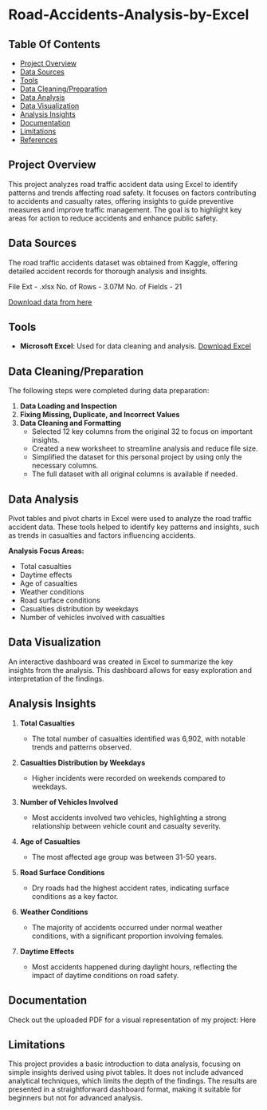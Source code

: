 # Road-Accidents-Analysis-by-Excel

## Table Of Contents

- [Project Overview](#project-overview)
- [Data Sources](#data-sources)
- [Tools](#tools)
- [Data Cleaning/Preparation](#data-cleaningpreparation)
- [Data Analysis](#data-analysis)
- [Data Visualization](#data-visualization)
- [Analysis Insights](#analysis-insights)
- [Documentation](#documentation)
- [Limitations](#limitations)
- [References](#references)

## Project Overview

This project analyzes road traffic accident data using Excel to identify patterns and trends affecting road safety. It focuses on factors contributing to accidents and casualty rates, offering insights to guide preventive measures and improve traffic management. The goal is to highlight key areas for action to reduce accidents and enhance public safety.

## Data Sources

The road traffic accidents dataset was obtained from Kaggle, offering detailed accident records for thorough analysis and insights. 

File Ext - .xlsx
No. of Rows - 3.07M
No. of Fields - 21

[Download data from here](https://www.kaggle.com/code/mohamedfaisvk/road-traffic-accidents-severity-classifier/input)

## Tools

- **Microsoft Excel**: Used for data cleaning and analysis. [Download Excel](https://www.microsoft.com/en-in/microsoft-365/excel)

## Data Cleaning/Preparation

The following steps were completed during data preparation:  

1. **Data Loading and Inspection**  
2. **Fixing Missing, Duplicate, and Incorrect Values**  
3. **Data Cleaning and Formatting**  
   - Selected 12 key columns from the original 32 to focus on important insights.  
   - Created a new worksheet to streamline analysis and reduce file size.  
   - Simplified the dataset for this personal project by using only the necessary columns.  
   - The full dataset with all original columns is available if needed.  

## Data Analysis

Pivot tables and pivot charts in Excel were used to analyze the road traffic accident data. These tools helped to identify key patterns and insights, such as trends in casualties and factors influencing accidents.

**Analysis Focus Areas:**  
- Total casualties  
- Daytime effects  
- Age of casualties  
- Weather conditions  
- Road surface conditions  
- Casualties distribution by weekdays  
- Number of vehicles involved with casualties  

## Data Visualization

An interactive dashboard was created in Excel to summarize the key insights from the analysis. This dashboard allows for easy exploration and interpretation of the findings.  

## Analysis Insights

1. **Total Casualties**  
   - The total number of casualties identified was 6,902, with notable trends and patterns observed.  

2. **Casualties Distribution by Weekdays**  
   - Higher incidents were recorded on weekends compared to weekdays.  

3. **Number of Vehicles Involved**  
   - Most accidents involved two vehicles, highlighting a strong relationship between vehicle count and casualty severity.  

4. **Age of Casualties**  
   - The most affected age group was between 31-50 years.  

5. **Road Surface Conditions**  
   - Dry roads had the highest accident rates, indicating surface conditions as a key factor.  

6. **Weather Conditions**  
   - The majority of accidents occurred under normal weather conditions, with a significant proportion involving females.  

7. **Daytime Effects**  
   - Most accidents happened during daylight hours, reflecting the impact of daytime conditions on road safety.  

## Documentation
Check out the uploaded PDF for a visual representation of my project: Here

## Limitations

This project provides a basic introduction to data analysis, focusing on simple insights derived using pivot tables. It does not include advanced analytical techniques, which limits the depth of the findings. The results are presented in a straightforward dashboard format, making it suitable for beginners but not for advanced analysis. 
